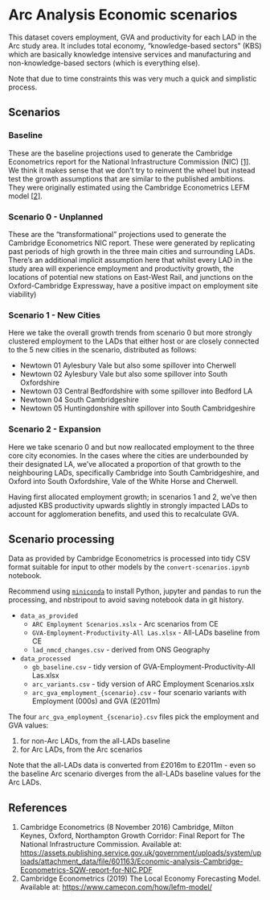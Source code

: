 
# Arc Analysis Economic scenarios

This dataset covers employment, GVA and productivity for each LAD in the Arc study area. It
includes total economy, “knowledge-based sectors” (KBS) which are basically knowledge intensive
services and manufacturing and non-knowledge-based sectors (which is everything else).

Note that due to time constraints this was very much a quick and simplistic process.

## Scenarios

### Baseline

These are the baseline projections used to generate the Cambridge Econometrics report for the
National Infrastructure Commission (NIC) [[1]](#references). We think it makes sense that we
don’t try to reinvent the wheel but instead test the growth assumptions that are similar to the
published ambitions. They were originally estimated using the Cambridge Econometrics LEFM model
[[2]](#references).

### Scenario 0 - Unplanned

These are the “transformational” projections used to generate the Cambridge Econometrics NIC
report. These were generated by replicating past periods of high growth in the three main
cities and surrounding LADs. There’s an additional implicit assumption here that whilst every
LAD in the study area will experience employment and productivity growth, the locations of
potential new stations on East-West Rail, and junctions on the Oxford-Cambridge Expressway,
have a positive impact on employment site viability)

### Scenario 1 - New Cities

Here we take the overall growth trends from scenario 0 but more strongly clustered
employment to the LADs that either host or are closely connected to the 5 new cities in the
scenario, distributed as follows:

- Newtown 01 Aylesbury Vale but also some spillover into Cherwell
- Newtown 02 Aylesbury Vale but also some spillover into South Oxfordshire
- Newtown 03 Central Bedfordshire with some spillover into Bedford LA
- Newtown 04 South Cambridgeshire
- Newtown 05 Huntingdonshire with spillover into South Cambridgeshire

### Scenario 2 - Expansion

Here we take scenario 0 and but now reallocated employment to the three core city economies. In
the cases where the cities are underbounded by their designated LA, we’ve allocated a
proportion of that growth to the neighbouring LADs, specifically Cambridge into South
Cambridgeshire, and Oxford into South Oxfordshire, Vale of the White Horse and Cherwell.

Having first allocated employment growth; in scenarios 1 and 2, we’ve then adjusted KBS
productivity upwards slightly in strongly impacted LADs to account for agglomeration benefits,
and used this to recalculate GVA.


## Scenario processing

Data as provided by Cambridge Econometrics is processed into tidy CSV format suitable for input
to other models by the `convert-scenarios.ipynb` notebook.

Recommend using [`miniconda`](https://docs.conda.io/en/latest/miniconda.html) to install
Python, jupyter and pandas to run the processing, and nbstripout to avoid saving notebook data
in git history.

- `data_as_provided`
  - `ARC Employment Scenarios.xslx` - Arc scenarios from CE
  - `GVA-Employment-Productivity-All Las.xlsx` - All-LADs baseline from CE
  - `lad_nmcd_changes.csv` - derived from ONS Geography
- `data_processed`
  - `gb_baseline.csv` - tidy version of GVA-Employment-Productivity-All Las.xlsx
  - `arc_variants.csv` - tidy version of ARC Employment Scenarios.xslx
  - `arc_gva_employment_{scenario}.csv` - four scenario variants with Employment (000s) and GVA (£2011m)

The four `arc_gva_employment_{scenario}.csv` files pick the employment and GVA values:
1. for non-Arc LADs, from the all-LADs baseline
2. for Arc LADs, from the Arc scenarios

Note that the all-LADs data is converted from £2016m to £2011m - even so the baseline Arc
scenario diverges from the all-LADs baseline values for the Arc LADs.


## References

1. Cambridge Econometrics (8 November 2016) Cambridge, Milton Keynes, Oxford, Northampton
   Growth Corridor: Final Report for The National Infrastructure Commission. Available at:
   https://assets.publishing.service.gov.uk/government/uploads/system/uploads/attachment_data/file/601163/Economic-analysis-Cambridge-Econometrics-SQW-report-for-NIC.PDF
2. Cambridge Econometrics (2019) The Local Economy Forecasting Model. Available at:
   https://www.camecon.com/how/lefm-model/
